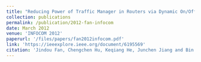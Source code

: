 ```yaml
---
title: "Reducing Power of Traffic Manager in Routers via Dynamic On/Off-chip Scheduling"
collection: publications
permalink: /publication/2012-fan-infocom
date: March 2012
venue: 'INFOCOM 2012'
paperurl: '/files/papers/fan2012infocom.pdf'
link: 'https://ieeexplore.ieee.org/document/6195569'
citation: 'Jindou Fan, Chengchen Hu, Keqiang He, Junchen Jiang and Bin Liu'
---
```

